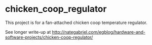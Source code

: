 # chicken_coop_regulator
This project is for a fan-attached chicken coop temperature regulator.

See longer write-up at http://nategabriel.com/egblog/hardware-and-software-projects/chicken-coop-regulator/
